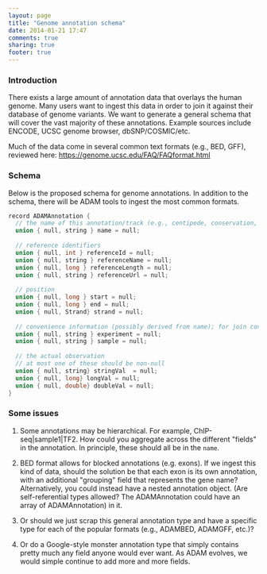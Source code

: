 ```yaml
---
layout: page
title: "Genome annotation schema"
date: 2014-01-21 17:47
comments: true
sharing: true
footer: true
---
```



### Introduction

There exists a large amount of annotation data that overlays the human genome.
Many users want to ingest this data in order to join it against their database
of genome variants.  We want to generate a general schema that will cover the
vast majority of these annotations.  Example sources include ENCODE, UCSC genome
browser, dbSNP/COSMIC/etc.

Much of the data come in several common text formats (e.g., BED, GFF), reviewed
here: https://genome.ucsc.edu/FAQ/FAQformat.html


### Schema

Below is the proposed schema for genome annotations.  In addition to the schema,
there will be ADAM tools to ingest the most common formats.

```c
record ADAMAnnotation {
  // the name of this annotation/track (e.g., centipede, conservation, etc.)
  union { null, string } name = null;
  
  // reference identifiers
  union { null, int } referenceId = null;
  union { null, string } referenceName = null;
  union { null, long } referenceLength = null;
  union { null, string } referenceUrl = null;
  
  // position
  union { null, long } start = null;
  union { null, long } end = null;
  union { null, Strand} strand = null;
  
  // convenience information (possibly derived from name); for join convenience
  union { null, string } experiment = null;
  union { null, string } sample = null;
  
  // the actual observation
  // at most one of these should be non-null
  union { null, string} stringVal  = null;
  union { null, long} longVal = null;
  union { null, double} doubleVal = null;
}
```

### Some issues

1. Some annotations may be hierarchical. For example, ChIP-seq|sample1|TF2.  How
could you aggregate across the different "fields" in the annotation.  In
principle, these should all be in the `name`.

2. BED format allows for blocked annotations (e.g. exons).  If we ingest this
kind of data, should the solution be that each exon is its own annotation, with
an additional "grouping" field that represents the gene name?  Alternatively,
you could instead have a nested annotation object. (Are self-referential types
allowed?  The ADAMAnnotation could have an array of ADAMAnnotation) in it.

3. Or should we just scrap this general annotation type and have a specific type
for each of the popular formats (e.g., ADAMBED, ADAMGFF, etc.)?

4. Or do a Google-style monster annotation type that simply contains pretty much
any field anyone would ever want.  As ADAM evolves, we would simple continue to
add more and more fields.

